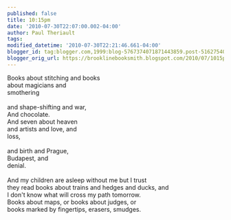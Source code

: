 ```yaml
---
published: false
title: 10:15pm
date: '2010-07-30T22:07:00.002-04:00'
author: Paul Theriault
tags: 
modified_datetime: '2010-07-30T22:21:46.661-04:00'
blogger_id: tag:blogger.com,1999:blog-5767374071871443859.post-5162754081383425192
blogger_orig_url: https://brooklinebooksmith.blogspot.com/2010/07/1015pm.html
---
```


Books about stitching and books<br />about magicians and<br />smothering<br /><br />and shape-shifting and war,<br />And chocolate.<br />And seven about heaven<br />and artists and love, and<br />loss,<br /><br />and birth and Prague,<br />Budapest, and<br />denial.<br /><br />And my children are asleep without me but I trust<br />they read books about trains and hedges and ducks, and<br />I don't know what will cross my path tomorrow.<br />Books about maps, or books about judges, or<br />books marked by fingertips, erasers, smudges.